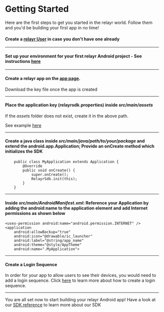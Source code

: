 # Getting Started

Here are the first steps to get you started in the relayr world. Follow them and you'd be building your first app in no time!

#### Create a [relayr User](https://api.relayr.io/oauth2/auth?client_id=D-aSJGtuUeQPwIgos1Xt_xAhXzo9RpiR&redirect_uri=https://developer.relayr.io/dashboard/scrape&response_type=token&scope=access-own-user-info+configure-devices) in case you don't have one already

----------

#### Set up your environment for your first relayr Android project - See instructions [here](/AndroidEnvironment)

----------

####  Create a relayr app on the [app page](https://developer.relayr.io/dashboard/apps/myApps). 
Download the key file once the app is created
 
----------

####  Place the application key (relayrsdk.properties) inside *src/main/assets* 

If the *assets* folder does not exist, create it in the above path.

See example [here](https://github.com/relayr/android-demo-apps/commit/06b85d467fdf6300367d6d997a0f89fc3b9a184c) 
 

----------

#### Create a java class inside *src/main/java/path/to/your/package* and extend the android.app.Application; Provide an onCreate method which initializes the SDK 
   
	    public class MyApplication extends Application {
	        @Override
	        public void onCreate() {
	            super.onCreate();
	            RelayrSdk.init(this);
	        }
	    }

----------

	    
####  Inside *src/main/AndroidManifest.xml*: Reference your Application by adding the android:name to the application element and add Internet permissions as shown below
    
    <uses-permission android:name="android.permission.INTERNET" />
    <application
        android:allowBackup="true"
        android:icon="@drawable/ic_launcher"
        android:label="@string/app_name"
        android:theme="@style/AppTheme"
        android:name=".MyApplication">

----------

    
####  Create a Login Sequence

In order for your app to allow users to see their devices, you would need to add a login sequence. Click [here](/LoginSequence) to learn more about how to create a login sequence.   
  
----------

You are all set now to start building your relayr Android app! Have a look at our <a href= "https://developer.relayr.io/rendered-doc/javadoc/index.html" target="_blank">SDK reference</a> to learn more about our SDK	
